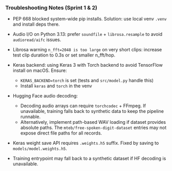 
### Troubleshooting Notes (Sprint 1 & 2)

- PEP 668 blocked system-wide pip installs. Solution: use local venv `.venv` and install deps there.
- Audio I/O on Python 3.13: prefer `soundfile` + `librosa.resample` to avoid `audioread/aifc` issues.
- Librosa warning `n_fft=2048 is too large` on very short clips: increase test clip duration to 0.3s or set smaller n_fft/hop.
- Keras backend: using Keras 3 with Torch backend to avoid TensorFlow install on macOS. Ensure:
  - `KERAS_BACKEND=torch` is set (tests and `src/model.py` handle this)
  - Install `keras` and `torch` in the venv
- Hugging Face audio decoding:
  - Decoding audio arrays can require `torchcodec` + FFmpeg. If unavailable, training falls back to synthetic data to keep the pipeline runnable.
  - Alternatively, implement path-based WAV loading if dataset provides absolute paths. The `mteb/free-spoken-digit-dataset` entries may not expose direct file paths for all records.
- Keras weight save API requires `.weights.h5` suffix. Fixed by saving to `models/model.weights.h5`.


- Training entrypoint may fall back to a synthetic dataset if HF decoding is unavailable.
